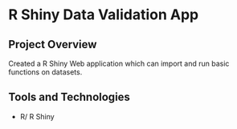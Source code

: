 # R Shiny Data Validation App

## Project Overview
Created a R Shiny Web application which can import and run basic functions on datasets.

## Tools and Technologies

- R/ R Shiny
